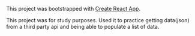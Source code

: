 This project was bootstrapped with [Create React App](https://github.com/facebook/create-react-app).

This project was for study purposes. Used it to practice getting data(json) from a third party api and being able to populate a list of data.
